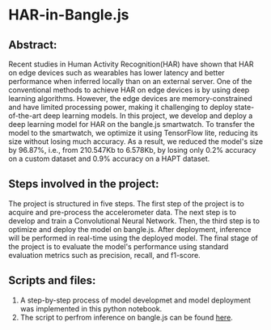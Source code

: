 # HAR-in-Bangle.js

## Abstract:
Recent studies in Human Activity Recognition(HAR) have shown that  HAR on edge devices such as wearables has lower latency and better performance when inferred locally than on an external server. One of the conventional methods to achieve HAR on edge devices is by using deep learning algorithms. However, the edge devices are memory-constrained and have limited processing power, making it challenging to deploy state-of-the-art deep learning models. In this project, we develop and deploy a deep learning model for HAR on the bangle.js smartwatch. To transfer the model to the smartwatch, we optimize it using TensorFlow lite, reducing its size without losing much accuracy. As a result, we reduced the model's size by 96.87\%, i.e., from 210.547Kb to 6.578Kb, by losing only 0.2\% accuracy on a custom dataset and 0.9\% accuracy on a HAPT dataset.

## Steps involved in the project:
The project is structured in five steps. The first step of the project is to acquire and pre-process the accelerometer data. The next step is to develop and train a Convolutional Neural Network. Then, the third step is to optimize and deploy the model on bangle.js. After deployment, inference will be performed in real-time using the deployed model. The final stage of the project is to evaluate the model's performance using standard evaluation metrics such as precision, recall, and f1-score.

## Scripts and files:
1) A step-by-step process of model developmet and model deployment was implemented in this python notebook.
2) The script to perfrom inference on bangle.js can be found [here]("Utils/prediction.js").
